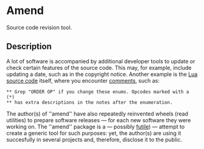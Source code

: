 # Amend

Source code revision tool.

## Description

A lot of software is accompanied by additional developer tools to update or check
certain features of the source code. This may, for example, include updating a date,
such as in the copyright notice. Another example is the [Lua](https://www.lua.org) 
[source code](https://github.com/lua) itself, 
where you encounter [comments](https://github.com/lua/lua/blob/master/lopcodes.h), 
such as:

    ** Grep "ORDER OP" if you change these enums. Opcodes marked with a (*)
    ** has extra descriptions in the notes after the enumeration.

The author(s) of ''amend'' have also repeatedly reinvented wheels (read utilities)
to prepare software releases — for each new software they were working on. The ''amend''
package is a — possibly [futile](https://xkcd.com/927/)) — attempt to create a generic
tool for such purposes: yet, the author(s) are using it succesfully in several projects
and, therefore, disclose it to the public.

